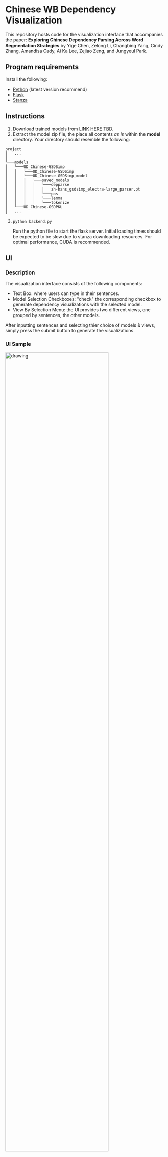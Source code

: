 # Chinese WB Dependency Visualization
This repository hosts code for the visualization interface that accompanies the paper: <b>Exploring Chinese Dependency Parsing Across Word Segmentation Strategies</b> by Yige Chen, Zelong Li, Changbing Yang, Cindy Zhang, Amandisa Cady,
Ai Ka Lee, Zejiao Zeng, and Jungyeul Park.

## Program requirements
Install the following:
- [Python](https://www.python.org/) (latest version recommend)
- [Flask](https://flask.palletsprojects.com/en/stable/installation/)
- [Stanza](https://stanfordnlp.github.io/stanza/)

## Instructions
1. Download trained models from [LINK HERE TBD](). 
2. Extract the model zip file, the place all contents <em>as is</em> within the <b>model</b> directory. Your directory should resemble the following:
  ```
  project
  │   ...    
  │
  └───models
  │   └───UD_Chinese-GSDSimp
  │   │   └───UD_Chinese-GSDSimp
  │   │   └───UD_Chinese-GSDSimp_model
  │   │   │   └───saved_models
  │   │   │   │   └───depparse
  │   │   │   │   │   zh-hans_gsdsimp_electra-large_parser.pt
  │   │   │   │   └───pos
  │   │   │   │   └───lemma
  │   │   │   │   └───tokenize
  │   └───UD_Chinese-GSDPKU
  │   ...
  ```
3.     python backend.py
      Run the python file to start the flask server. Initial loading times should be expected to be slow due to stanza downloading resources.
      For optimal performance, CUDA is recommended.
   
## UI
### Description 
The visualization interface consists of the following components:
- Text Box: where users can type in their sentences.
- Model Selection Checkboxes: "check" the corresponding checkbox to generate dependency visualizations with the selected model.
- View By Selection Menu: the UI provides two different views, one grouped by sentences, the other models.
  
After inputting sentences and selecting thier choice of models & views, simply press the submit button to generate the visualizations.
### UI Sample
<img src="https://github.com/user-attachments/assets/7e40fbe4-e433-4a62-a524-050983abb7d8" alt="drawing" width="80%"/>

## Acknowledgements
This visualization interface generates dependency visualizations with the help of [brat rapid annotation tool](https://brat.nlplab.org/).  
Portions of the html page (marked in code) and contents of the <b>/static</b> folder were sourced from the introduction page of the [universal dependencies website](https://universaldependencies.org/introduction.html).
